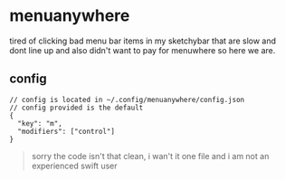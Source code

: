 # menuanywhere
tired of clicking bad menu bar items in my sketchybar that are slow and dont line up and also didn't want to pay for menuwhere so here we are.

## config
```cjson
// config is located in ~/.config/menuanywhere/config.json
// config provided is the default
{
  "key": "m",
  "modifiers": ["control"]
}
```


> sorry the code isn't that clean, i wan't it one file and i am not an experienced swift user
